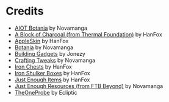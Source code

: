 # Credits
- [AIOT Botania](https://bdcraft.net/community/releases-for-mods-f9/aiot-botania-t7538.html) by Novamanga
- [A Block of Charcoal (from Thermal Foundation)](https://bdcraft.net/community/releases-for-mods-f9/thermal-foundation-t3017.html) by HanFox
- [AppleSkin](https://bdcraft.net/community/pbdc-patches-rel/the-spice-life-t3246.html) by HanFox
- [Botania](https://bdcraft.net/community/pbdc-patches-wip/botania-t2626.html) by Novamanga
- [Building Gadgets](https://bdcraft.net/community/releases-for-mods-f9/building-gadgets-t6670.html) by Jonezy
- [Crafting Tweaks](https://bdcraft.net/community/releases-for-mods-f9/crafting-tweaks-t6806.html) by Novamanga
- [Iron Chests](https://bdcraft.net/community/pbdc-patches-rel/ironchests-t357.html) by HanFox
- [Iron Shulker Boxes](https://bdcraft.net/community/releases-for-mods-f9/iron-shulker-boxes-t7684.html) by HanFox
- [Just Enough Items](https://bdcraft.net/community/pbdc-patches-rel/just-enough-items-jei-t5122.html) by HanFox
- [Just Enough Resources (from FTB Beyond)](https://bdcraft.net/community/pbdc-patches-rel-packs/feed-the-beast-beyond-t6121.html) by Novamanga
- [TheOneProbe](https://bdcraft.net/community/work-progress-f8/the-one-probe-t6212.html) by Ecliptic